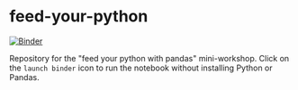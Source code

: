 # feed-your-python

[![Binder](https://mybinder.org/badge.svg)](https://mybinder.org/v2/gh/lucydot/feed-your-python/master)


Repository for the "feed your python with pandas" mini-workshop. Click on the `launch binder` icon to run the notebook without installing Python or Pandas.
